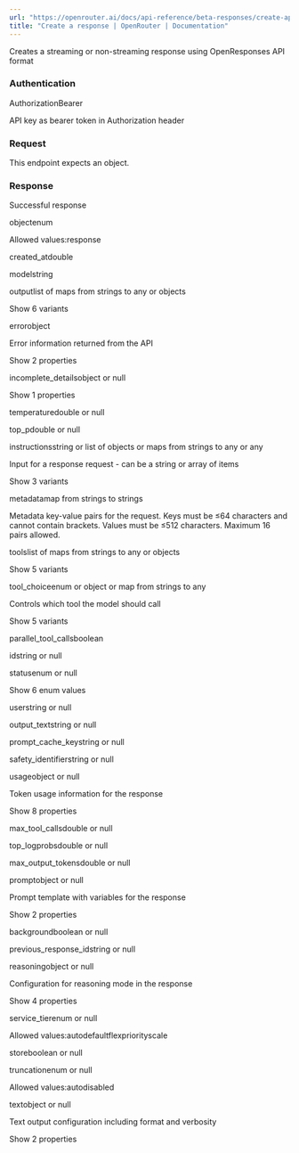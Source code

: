 ```yaml
---
url: "https://openrouter.ai/docs/api-reference/beta-responses/create-api-alpha-responses"
title: "Create a response | OpenRouter | Documentation"
---
```


Creates a streaming or non-streaming response using OpenResponses API format

### Authentication

AuthorizationBearer

API key as bearer token in Authorization header

### Request

This endpoint expects an object.

### Response

Successful response

objectenum

Allowed values:response

created\_atdouble

modelstring

outputlist of maps from strings to any or objects

Show 6 variants

errorobject

Error information returned from the API

Show 2 properties

incomplete\_detailsobject or null

Show 1 properties

temperaturedouble or null

top\_pdouble or null

instructionsstring or list of objects or maps from strings to any or any

Input for a response request - can be a string or array of items

Show 3 variants

metadatamap from strings to strings

Metadata key-value pairs for the request. Keys must be ≤64 characters and cannot contain brackets. Values must be ≤512 characters. Maximum 16 pairs allowed.

toolslist of maps from strings to any or objects

Show 5 variants

tool\_choiceenum or object or map from strings to any

Controls which tool the model should call

Show 5 variants

parallel\_tool\_callsboolean

idstring or null

statusenum or null

Show 6 enum values

userstring or null

output\_textstring or null

prompt\_cache\_keystring or null

safety\_identifierstring or null

usageobject or null

Token usage information for the response

Show 8 properties

max\_tool\_callsdouble or null

top\_logprobsdouble or null

max\_output\_tokensdouble or null

promptobject or null

Prompt template with variables for the response

Show 2 properties

backgroundboolean or null

previous\_response\_idstring or null

reasoningobject or null

Configuration for reasoning mode in the response

Show 4 properties

service\_tierenum or null

Allowed values:autodefaultflexpriorityscale

storeboolean or null

truncationenum or null

Allowed values:autodisabled

textobject or null

Text output configuration including format and verbosity

Show 2 properties